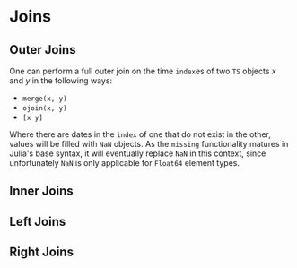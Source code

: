 # Joins

## Outer Joins

One can perform a full outer join on the time `index`es of two `TS` objects $x$ and $y$ in the following ways:
- `merge(x, y)`
- `ojoin(x, y)`
- `[x y]`

Where there are dates in the `index` of one that do not exist in the other, values will be filled with `NaN` objects. As the `missing` functionality matures in Julia's base syntax, it will eventually replace `NaN` in this context, since unfortunately `NaN` is only applicable for `Float64` element types.

## Inner Joins

## Left Joins

## Right Joins
